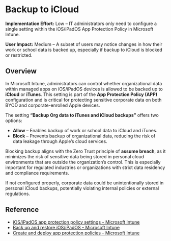 # Backup to iCloud

**Implementation Effort:** Low – IT administrators only need to configure a single setting within the iOS/iPadOS App Protection Policy in Microsoft Intune.

**User Impact:** Medium – A subset of users may notice changes in how their work or school data is backed up, especially if backup to iCloud is blocked or restricted.

## Overview

In Microsoft Intune, administrators can control whether organizational data within managed apps on iOS/iPadOS devices is allowed to be backed up to **iCloud** or **iTunes**. This setting is part of the **App Protection Policy (APP)** configuration and is critical for protecting sensitive corporate data on both BYOD and corporate-enrolled Apple devices.

The setting **“Backup Org data to iTunes and iCloud backups”** offers two options:
- **Allow** – Enables backup of work or school data to iCloud and iTunes.
- **Block** – Prevents backup of organizational data, reducing the risk of data leakage through Apple’s cloud services.

Blocking backup aligns with the Zero Trust principle of **assume breach**, as it minimizes the risk of sensitive data being stored in personal cloud environments that are outside the organization’s control. This is especially important for regulated industries or organizations with strict data residency and compliance requirements.

If not configured properly, corporate data could be unintentionally stored in personal iCloud backups, potentially violating internal policies or external regulations.

## Reference

- [iOS/iPadOS app protection policy settings - Microsoft Intune](https://learn.microsoft.com/en-us/intune/intune-service/apps/app-protection-policy-settings-ios)  
- [Back up and restore iOS/iPadOS - Microsoft Intune](https://learn.microsoft.com/en-us/intune/intune-service/enrollment/backup-restore-ios)  
- [Create and deploy app protection policies - Microsoft Intune](https://learn.microsoft.com/en-us/intune/intune-service/apps/app-protection-policies)
